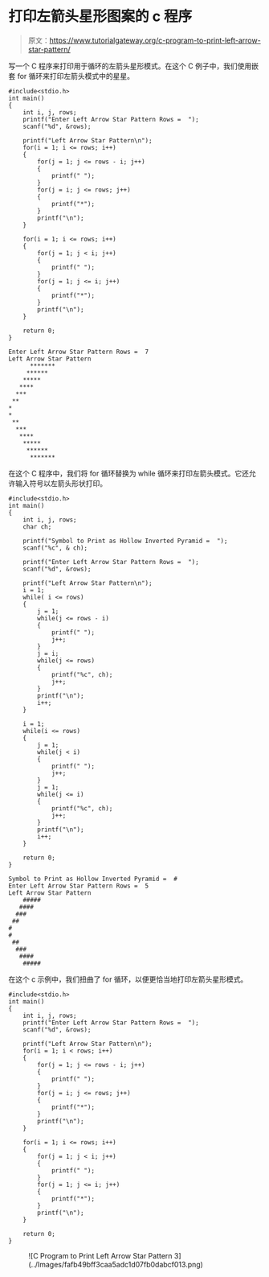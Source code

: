 # 打印左箭头星形图案的 c 程序

> 原文：<https://www.tutorialgateway.org/c-program-to-print-left-arrow-star-pattern/>

写一个 C 程序来打印用于循环的左箭头星形模式。在这个 C 例子中，我们使用嵌套 for 循环来打印左箭头模式中的星星。

```
#include<stdio.h>
int main()
{
 	int i, j, rows; 
 	printf("Enter Left Arrow Star Pattern Rows =  ");
 	scanf("%d", &rows);

    printf("Left Arrow Star Pattern\n");
	for(i = 1; i <= rows; i++)
	{
		for(j = 1; j <= rows - i; j++)
		{
			printf(" ");
		}
        for(j = i; j <= rows; j++)
        {
            printf("*");
        }
		printf("\n");
	}

    for(i = 1; i <= rows; i++)
	{
		for(j = 1; j < i; j++)
		{
			printf(" ");
		}
        for(j = 1; j <= i; j++)
        {
            printf("*");
        }
		printf("\n");
	}

 	return 0;
}
```

```
Enter Left Arrow Star Pattern Rows =  7
Left Arrow Star Pattern
      *******
     ******
    *****
   ****
  ***
 **
*
*
 **
  ***
   ****
    *****
     ******
      *******
```

在这个 C 程序中，我们将 for 循环替换为 while 循环来打印左箭头模式。它还允许输入符号以左箭头形状打印。

```
#include<stdio.h>
int main()
{
 	int i, j, rows; 
	char ch;

    printf("Symbol to Print as Hollow Inverted Pyramid =  ");
    scanf("%c", & ch);

 	printf("Enter Left Arrow Star Pattern Rows =  ");
 	scanf("%d", &rows);

    printf("Left Arrow Star Pattern\n");
	i = 1;
	while( i <= rows)
	{
		j = 1;
		while(j <= rows - i)
		{
			printf(" ");
			j++;
		}
		j = i;
        while(j <= rows)
        {
            printf("%c", ch);
			j++;
        }
		printf("\n");
		i++;
	}

	i = 1;
    while(i <= rows)
	{
		j = 1;
		while(j < i)
		{
			printf(" ");
			j++;
		}
		j = 1;
        while(j <= i)
        {
            printf("%c", ch);
			j++;
        }
		printf("\n");
		i++;
	}

 	return 0;
}
```

```
Symbol to Print as Hollow Inverted Pyramid =  #
Enter Left Arrow Star Pattern Rows =  5
Left Arrow Star Pattern
    #####
   ####
  ###
 ##
#
#
 ##
  ###
   ####
    #####
```

在这个 c 示例中，我们扭曲了 for 循环，以便更恰当地打印左箭头星形模式。

```
#include<stdio.h>
int main()
{
 	int i, j, rows; 
 	printf("Enter Left Arrow Star Pattern Rows =  ");
 	scanf("%d", &rows);

    printf("Left Arrow Star Pattern\n");
	for(i = 1; i < rows; i++)
	{
		for(j = 1; j <= rows - i; j++)
		{
			printf(" ");
		}
        for(j = i; j <= rows; j++)
        {
            printf("*");
        }
		printf("\n");
	}

    for(i = 1; i <= rows; i++)
	{
		for(j = 1; j < i; j++)
		{
			printf(" ");
		}
        for(j = 1; j <= i; j++)
        {
            printf("*");
        }
		printf("\n");
	}

 	return 0;
}
```

<figure class="wp-block-image size-large">![C Program to Print Left Arrow Star Pattern 3](../Images/fafb49bff3caa5adc1d07fb0dabcf013.png)</figure>